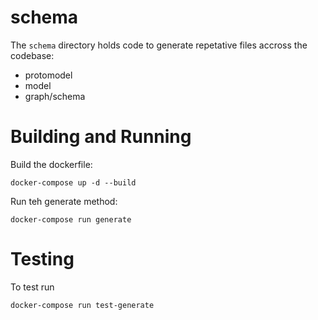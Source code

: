 # schema

The `schema` directory holds code to generate repetative files accross the codebase:

- protomodel
- model
- graph/schema

# Building and Running

Build the dockerfile:

```
docker-compose up -d --build
```

Run teh generate method:

```
docker-compose run generate
```

# Testing

To test run

```
docker-compose run test-generate
```

